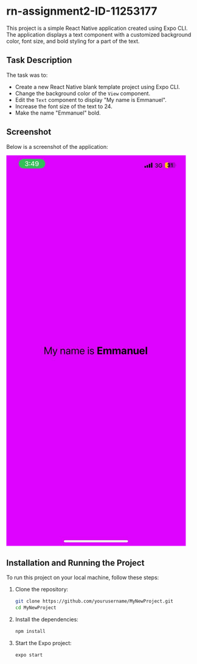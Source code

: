 # rn-assignment2-ID-11253177

This project is a simple React Native application created using Expo CLI. The application displays a text component with a customized background color, font size, and bold styling for a part of the text.

## Task Description

The task was to:
- Create a new React Native blank template project using Expo CLI.
- Change the background color of the `View` component.
- Edit the `Text` component to display "My name is Emmanuel".
- Increase the font size of the text to 24.
- Make the name "Emmanuel" bold.

## Screenshot

Below is a screenshot of the application:

![Screenshot](./screenshot.jpg)

## Installation and Running the Project

To run this project on your local machine, follow these steps:

1. Clone the repository:

    ```bash
    git clone https://github.com/yourusername/MyNewProject.git
    cd MyNewProject
    ```

2. Install the dependencies:

    ```bash
    npm install
    ```

3. Start the Expo project:

    ```bash
    expo start
    ```

